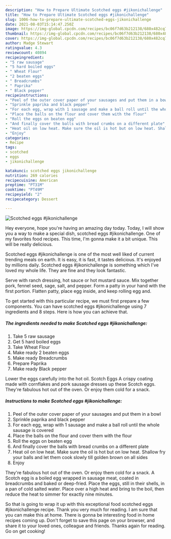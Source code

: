 ```yaml
---
description: "How to Prepare Ultimate Scotched eggs #jikonichallenge"
title: "How to Prepare Ultimate Scotched eggs #jikonichallenge"
slug: 1006-how-to-prepare-ultimate-scotched-eggs-jikonichallenge
date: 2021-08-03T15:14:47.250Z
image: https://img-global.cpcdn.com/recipes/bc06f7d63b212138/680x482cq70/scotched-eggs-jikonichallenge-recipe-main-photo.jpg
thumbnail: https://img-global.cpcdn.com/recipes/bc06f7d63b212138/680x482cq70/scotched-eggs-jikonichallenge-recipe-main-photo.jpg
cover: https://img-global.cpcdn.com/recipes/bc06f7d63b212138/680x482cq70/scotched-eggs-jikonichallenge-recipe-main-photo.jpg
author: Madge Stewart
ratingvalue: 4.3
reviewcount: 40894
recipeingredient:
- "5 raw sausage"
- "5 hard boiled eggs"
- " Wheat Flour"
- "2 beaten eggs"
- " Breadcrumbs"
- " Paprika"
- " Black pepper"
recipeinstructions:
- "Peel of the outer cover paper of your sausages and put them in a bowl"
- "Sprinkle paprika and black pepper"
- "For each egg, wrap with 1 sausage and make a ball roll until the whole sausage is covered"
- "Place the balls on the flour and cover them with the flour"
- "Roll the eggs on beaten egg"
- "And finally cover the balls with bread crumbs on a different plate"
- "Heat oil on low heat. Make sure the oil is hot but on low heat. Shallow fry your balls and let them cook slowly till golden brown on all sides"
- "Enjoy"
categories:
- Recipe
tags:
- scotched
- eggs
- jikonichallenge

katakunci: scotched eggs jikonichallenge 
nutrition: 269 calories
recipecuisine: American
preptime: "PT31M"
cooktime: "PT49M"
recipeyield: "2"
recipecategory: Dessert

---
```



![Scotched eggs #jikonichallenge](https://img-global.cpcdn.com/recipes/bc06f7d63b212138/680x482cq70/scotched-eggs-jikonichallenge-recipe-main-photo.jpg)

Hey everyone, hope you're having an amazing day today. Today, I will show you a way to make a special dish, scotched eggs #jikonichallenge. One of my favorites food recipes. This time, I'm gonna make it a bit unique. This will be really delicious.

Scotched eggs #jikonichallenge is one of the most well liked of current trending meals on earth. It is easy, it is fast, it tastes delicious. It's enjoyed by millions daily. Scotched eggs #jikonichallenge is something which I've loved my whole life. They are fine and they look fantastic.

Serve with ranch dressing, hot sauce or hot mustard sauce. Mix together pork, fennel seed, sage, salt, and pepper. Form a patty in your hand with the first portion. Flatten patty, place egg inside, and keep rolling egg and.


To get started with this particular recipe, we must first prepare a few components. You can have scotched eggs #jikonichallenge using 7 ingredients and 8 steps. Here is how you can achieve that.

<!--inarticleads1-->

##### The ingredients needed to make Scotched eggs #jikonichallenge:

1. Take 5 raw sausage
1. Get 5 hard boiled eggs
1. Take  Wheat Flour
1. Make ready 2 beaten eggs
1. Make ready  Breadcrumbs
1. Prepare  Paprika
1. Make ready  Black pepper


Lower the eggs carefully into the hot oil. Scotch Eggs A crispy coating made with cornflakes and pork sausage dresses up these Scotch eggs. They&#39;re fabulous hot out of the oven. Or enjoy them cold for a snack. 

<!--inarticleads2-->

##### Instructions to make Scotched eggs #jikonichallenge:

1. Peel of the outer cover paper of your sausages and put them in a bowl
1. Sprinkle paprika and black pepper
1. For each egg, wrap with 1 sausage and make a ball roll until the whole sausage is covered
1. Place the balls on the flour and cover them with the flour
1. Roll the eggs on beaten egg
1. And finally cover the balls with bread crumbs on a different plate
1. Heat oil on low heat. Make sure the oil is hot but on low heat. Shallow fry your balls and let them cook slowly till golden brown on all sides
1. Enjoy


They&#39;re fabulous hot out of the oven. Or enjoy them cold for a snack. A Scotch egg is a boiled egg wrapped in sausage meat, coated in breadcrumbs and baked or deep-fried. Place the eggs, still in their shells, in a pan of cold salted water. Place over a high heat and bring to the boil, then reduce the heat to simmer for exactly nine minutes. 

So that is going to wrap it up with this exceptional food scotched eggs #jikonichallenge recipe. Thank you very much for reading. I am sure that you can make this at home. There is gonna be interesting food in home recipes coming up. Don't forget to save this page on your browser, and share it to your loved ones, colleague and friends. Thanks again for reading. Go on get cooking!
